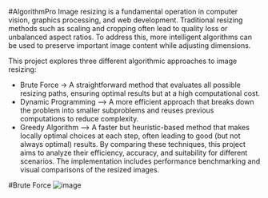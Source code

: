 #AlgorithmPro
Image resizing is a fundamental operation in computer vision, graphics processing, and web development. Traditional resizing methods such as scaling and cropping often lead to quality loss or unbalanced aspect ratios. To address this, more intelligent algorithms can be used to preserve important image content while adjusting dimensions.

This project explores three different algorithmic approaches to image resizing:

- Brute Force -> A straightforward method that evaluates all possible resizing paths, ensuring optimal results but at a high computational cost.
- Dynamic Programming –> A more efficient approach that breaks down the problem into smaller subproblems and reuses previous computations to reduce complexity.
- Greedy Algorithm –> A faster but heuristic-based method that makes locally optimal choices at each step, often leading to good (but not always optimal) results.
By comparing these techniques, this project aims to analyze their efficiency, accuracy, and suitability for different scenarios. The implementation includes performance benchmarking and visual comparisons of the resized images.

#Brute Force
![image](https://github.com/user-attachments/assets/51df6883-9aff-4e4e-98d2-8b8209df02a5)



